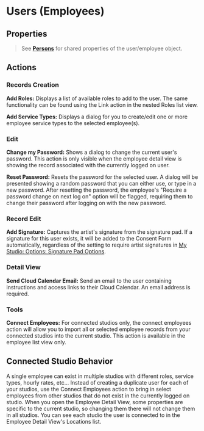 # Users (Employees)


## Properties

> See [**Persons**](persons.md) for shared properties of the user/employee object.

## Actions

### Records Creation

**Add Roles:** Displays a list of available roles to add to the user. The same functionality can be found using the Link action in the nested Roles list view.

**Add Service Types:** Displays a dialog for you to create/edit one or more employee service types to the selected employee(s).

### Edit

**Change my Password:** Shows a dialog to change the current user's password. This action is only visible when the employee detail view is showing the record associated with the currently logged on user.

**Reset Password:** Resets the password for the selected user. A dialog will be presented showing a random password that you can either use, or type in a new password. After resetting the password, the employee's "Require a password change on next log on" option will be flagged, requiring them to change their password after logging on with the new password.

### Record Edit

**Add Signature:** Captures the artist's signature from the signature pad. If a signature for this user exists, it will be added to the Consent Form automatically, regardless of the setting to require artist signatures in [My Studio: Options: Signature Pad Options](../configuration/my-studio.md#signature-capture-options).

### Detail View

**Send Cloud Calendar Email:** Send an email to the user containing instructions and access links to their Cloud Calendar. An email address is required.

### Tools

**Connect Employees:** For connected studios only, the connect employees action will allow you to import all or selected employee records from your connected studios into the current studio. This action is available in the employee list view only.

## Connected Studio Behavior

A single employee can exist in multiple studios with different roles, service types, hourly rates, etc... Instead of creating a duplicate user for each of your studios, use the Connect Employees action to bring in select employees from other studios that do not exist in the currently logged on studio. When you open the Employee Detail View, some properties are specific to the current studio, so changing them there will not change them in all studios. You can see each studio the user is connected to in the Employee Detail View's Locations list.